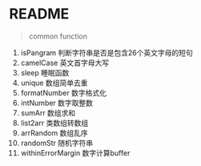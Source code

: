 # README

> common function

1. isPangram 判断字符串是否是包含26个英文字母的短句
2. camelCase 英文首字母大写
3. sleep 睡眠函数
4. unique 数组简单去重
5. formatNumber 数字格式化
6. intNumber 数字取整数
7. sumArr 数组求和
8. list2arr 类数组转数组
9. arrRandom 数组乱序
10. randomStr 随机字符串
11. withinErrorMargin 数字计算buffer